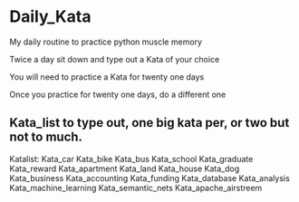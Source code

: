 # Daily_Kata
My daily routine to practice python muscle memory

Twice a day sit down and type out a Kata of your choice

You will need to practice a Kata for twenty one days

Once you practice for twenty one days, do a different one

## Kata_list to type out, one big kata per, or two but not to much.
Katalist:
Kata_car
Kata_bike
Kata_bus
Kata_school
Kata_graduate
Kata_reward
Kata_apartment
Kata_land
Kata_house
Kata_dog
Kata_business
Kata_accounting
Kata_funding
Kata_database
Kata_analysis
Kata_machine_learning
Kata_semantic_nets
Kata_apache_airstreem
